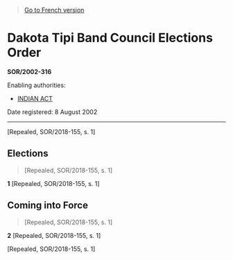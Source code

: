 > [Go to French version](/fr/Règlements/Décrets,%20ordonnances%20et%20règlements%20statutaires/2002/316.md)

# Dakota Tipi Band Council Elections Order

**SOR/2002-316**

Enabling authorities: 
- [INDIAN ACT](/en/Acts/Revised%20Statutes%20of%20Canada/I/I-5.md)

Date registered: 8 August 2002

----------


[Repealed, SOR/2018-155, s. 1]



## Elections
> [Repealed, SOR/2018-155, s. 1]



**1** [Repealed, SOR/2018-155, s. 1]




## Coming into Force
> [Repealed, SOR/2018-155, s. 1]



**2** [Repealed, SOR/2018-155, s. 1]


[Repealed, SOR/2018-155, s. 1]


